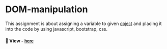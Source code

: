 
# DOM-manipulation

This assignment is about assigning a variable to given <a href="https://pastebin.com/YSxxdTTH" style="font-size:small;">object</a> and placing it into the code by using javascript, bootstrap, css.

<h4>🔹  View - <a href="https://simonakom.github.io/dom-manipulation/products.html" style="font-size:small;">here</a><h4>
